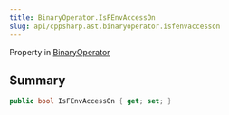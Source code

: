 ```yaml
---
title: BinaryOperator.IsFEnvAccessOn
slug: api/cppsharp.ast.binaryoperator.isfenvaccesson
---
```

Property in [BinaryOperator](/api/cppsharp/ast/binaryoperator)

## Summary



```csharp
public bool IsFEnvAccessOn { get; set; }
```

